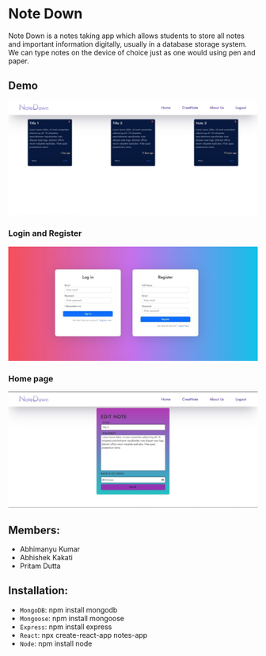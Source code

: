 # Note Down

Note Down is a notes taking app which allows students to store all notes and important information digitally, usually in a database storage system. We can type notes on the device of choice just as one would using pen and paper.

## Demo

<img src ='https://github.com/Abhishekkakati101/Notes-App/blob/master/images/3.jpeg' alt ='3' class = 'center'>

### Login and Register

<img src ='https://github.com/Abhishekkakati101/Notes-App/blob/master/images/2.jpeg' alt ='2' class = 'center'>

### Home page

<img src ='https://github.com/Abhishekkakati101/Notes-App/blob/master/images/1.jpeg' alt ='1' class = 'center'>

## Members:

- Abhimanyu Kumar
- Abhishek Kakati
- Pritam Dutta

## Installation:

- `MongoDB`: npm install mongodb
- `Mongoose`: npm install mongoose
- `Express`:  npm install express
- `React`: npx  create-react-app notes-app
- `Node`: npm install node
